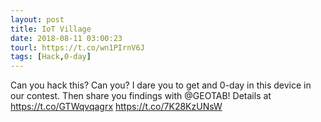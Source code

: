 ```yaml
---
layout: post
title: IoT Village
date: 2018-08-11 03:00:23
tourl: https://t.co/wn1PIrnV6J
tags: [Hack,0-day]
---
```

Can you hack this? Can you? I dare you to get and 0-day in this device in our contest. Then share you findings with @GEOTAB!
Details at https://t.co/GTWqvqagrx https://t.co/7K28KzUNsW
